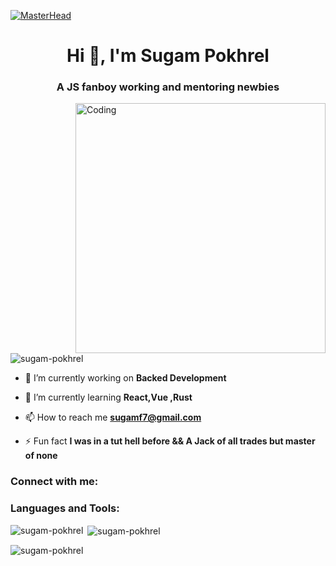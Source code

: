 
[![MasterHead]()](https://sugam-pokhrel.github.io/home)
<h1 align="center">Hi 👋, I'm Sugam Pokhrel</h1>
<h3 align="center">A JS fanboy working and mentoring newbies</h3>

<img align="right" alt="Coding" width="400" src="https://storage.googleapis.com/duckly-blog/2021/09/how-to-start.gif">

<p align="left"> <img src="https://komarev.com/ghpvc/?username=sugam-pokhrel&label=Profile%20views&color=0e75b6&style=flat" alt="sugam-pokhrel" /> </p>

- 🔭 I’m currently working on **Backed Development**

- 🌱 I’m currently learning **React,Vue ,Rust**

- 📫 How to reach me **sugamf7@gmail.com**

- ⚡ Fun fact **I was in a tut hell before && A Jack of all trades but master of none**

<h3 align="left">Connect with me:</h3>
<p align="left">
</p>

<h3 align="left">Languages and Tools:</h3>


<p><img align="left" src="https://github-readme-stats.vercel.app/api/top-langs?username=sugam-pokhrel&show_icons=true&locale=en&layout=compact" alt="sugam-pokhrel" /></p>

<p>&nbsp;<img align="center" src="https://github-readme-stats.vercel.app/api?username=sugam-pokhrel&show_icons=true&locale=en" alt="sugam-pokhrel" /></p>

<p><img align="center" src="https://github-readme-streak-stats.herokuapp.com/?user=sugam-pokhrel&" alt="sugam-pokhrel" /></p>
